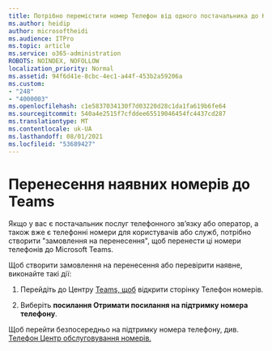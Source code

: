```yaml
---
title: Потрібно перемістити номер Телефон від одного постачальника до Корпорації Майкрософт?
ms.author: heidip
author: microsoftheidi
ms.audience: ITPro
ms.topic: article
ms.service: o365-administration
ROBOTS: NOINDEX, NOFOLLOW
localization_priority: Normal
ms.assetid: 94f6d41e-8cbc-4ec1-a44f-453b2a59206a
ms.custom:
- "248"
- "4000003"
ms.openlocfilehash: c1e5837034130f7d03220d28c1da1fa619b6fe64
ms.sourcegitcommit: 540a4e2515f7cfddee65519046454fc4437cd287
ms.translationtype: MT
ms.contentlocale: uk-UA
ms.lasthandoff: 08/01/2021
ms.locfileid: "53689427"
---
```

# <a name="port-existing-numbers-to-teams"></a>Перенесення наявних номерів до Teams

Якщо у вас є постачальник послуг телефонного зв’язку або оператор, а також вже є телефонні номери для користувачів або служб, потрібно створити "замовлення на перенесення", щоб перенести ці номери телефонів до Microsoft Teams.  

Щоб створити замовлення на перенесення або перевірити наявне, виконайте такі дії: 

1. Перейдіть до Центру [Teams, щоб](https://admin.teams.microsoft.com/phone-numbers) відкрити сторінку Телефон номерів. 

1. Виберіть **посилання Отримати посилання на підтримку номера телефону**. 

Щоб перейти безпосередньо на підтримку номера телефону, див. [Телефон Центр обслуговування номерів.](https://pstnsd.powerappsportals.com/)  